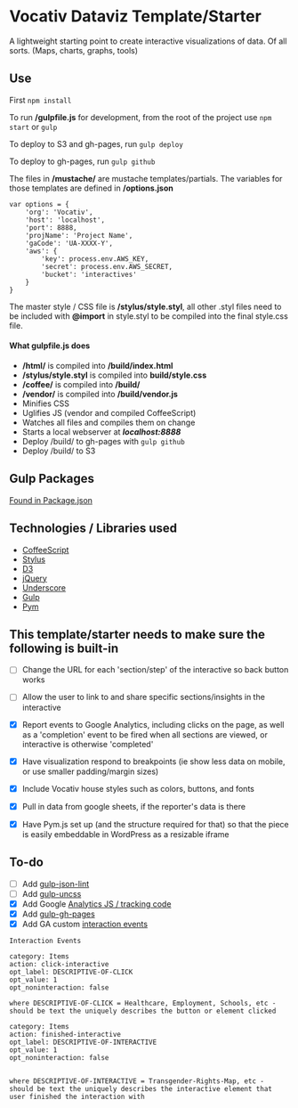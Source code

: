# Vocativ Dataviz Template/Starter

A lightweight starting point to create interactive visualizations of data. Of all sorts. (Maps, charts, graphs, tools)

## Use
First `npm install`

To run **/gulpfile.js** for development, from the root of the project use `npm start` or `gulp`

To deploy to S3 and gh-pages, run `gulp deploy`

To deploy to gh-pages, run `gulp github`

The files in **/mustache/** are mustache templates/partials. The variables for those templates are defined in **/options.json**

```
var options = {
    'org': 'Vocativ',
    'host': 'localhost',
    'port': 8888,
    'projName': 'Project Name',
    'gaCode': 'UA-XXXX-Y',
    'aws': {
        'key': process.env.AWS_KEY,
        'secret': process.env.AWS_SECRET,
        'bucket': 'interactives'
    }
}
```

The master style / CSS file is **/stylus/style.styl**, all other .styl files need to be included with **@import** in style.styl to be compiled into the final style.css file.


#### What gulpfile.js does
+ **/html/** is compiled into **/build/index.html**
+ **/stylus/style.styl** is compiled into **build/style.css**
+ **/coffee/** is compiled into **/build/**
+ **/vendor/** is compiled into **/build/vendor.js**
+ Minifies CSS
+ Uglifies JS (vendor and compiled CoffeeScript)
+ Watches all files and compiles them on change
+ Starts a local webserver at ___localhost:8888___
+ Deploy /build/ to gh-pages with `gulp github`
+ Deploy /build/ to S3

## Gulp Packages
[Found in Package.json](https://github.com/Vocativ/dataviz-starter/blob/master/package.json)

## Technologies / Libraries used
+ [CoffeeScript](http://coffeescript.org/)
+ [Stylus](http://learnboost.github.io/stylus/)
+ [D3](http://d3js.org/)
+ [jQuery](http://jquery.com/)
+ [Underscore](http://underscorejs.org/)
+ [Gulp](http://gulpjs.com/)
+ [Pym](http://blog.apps.npr.org/pym.js/)

## This template/starter needs to make sure the following is built-in
* [ ] Change the URL for each 'section/step' of the interactive so back button works
* [ ] Allow the user to link to and share specific sections/insights in the interactive
* [x] Report events to Google Analytics, including clicks on the page, as well as a 'completion' event to be fired when all sections are viewed, or interactive is otherwise 'completed'
* [x] Have visualization respond to breakpoints (ie show less data on mobile, or use smaller padding/margin sizes)
* [x] Include Vocativ house styles such as colors, buttons, and fonts
* [x] Pull in data from google sheets, if the reporter's data is there
* [x] Have Pym.js set up (and the structure required for that) so that the piece is easily embeddable in WordPress as a resizable iframe


## To-do
* [ ] Add [gulp-json-lint](https://www.npmjs.org/package/gulp-json-lint)
* [ ] Add [gulp-uncss](https://www.npmjs.org/package/gulp-uncss)
* [x] Add Google [Analytics JS / tracking code](https://developers.google.com/analytics/devguides/collection/analyticsjs/)
* [x] Add [gulp-gh-pages](https://github.com/rowoot/gulp-gh-pages)
* [x] Add GA custom [interaction events](https://developers.google.com/analytics/devguides/collection/analyticsjs/events)
```
Interaction Events

category: Items
action: click-interactive
opt_label: DESCRIPTIVE-OF-CLICK
opt_value: 1
opt_noninteraction: false

where DESCRIPTIVE-OF-CLICK = Healthcare, Employment, Schools, etc - should be text the uniquely describes the button or element clicked

category: Items
action: finished-interactive
opt_label: DESCRIPTIVE-OF-INTERACTIVE
opt_value: 1
opt_noninteraction: false


where DESCRIPTIVE-OF-INTERACTIVE = Transgender-Rights-Map, etc - should be text the uniquely describes the interactive element that user finished the interaction with
```